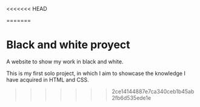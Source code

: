 <<<<<<< HEAD

=======
# Black and white proyect

A website to show my work in black and white.

This is my first solo project, in which I aim to showcase the knowledge I have acquired in HTML and CSS.


>>>>>>> 2ce14144887e7ca340ceb1b45ab2fb6d535ede1e
